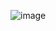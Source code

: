 ![image](https://user-images.githubusercontent.com/36649115/41186182-f949ec0c-6b46-11e8-9293-5913fc35b29a.png)
